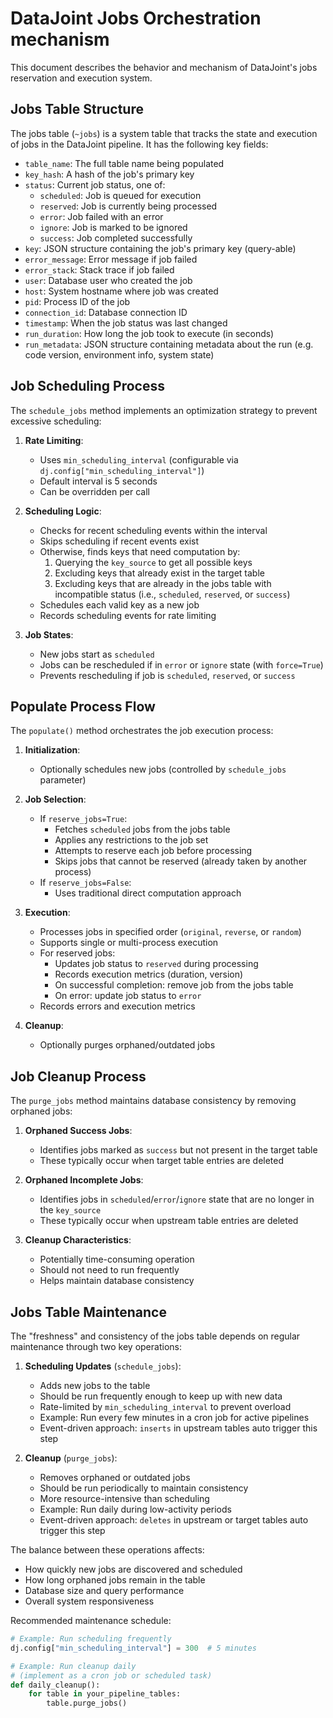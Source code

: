 # DataJoint Jobs Orchestration mechanism

This document describes the behavior and mechanism of DataJoint's jobs reservation and execution system.

## Jobs Table Structure

The jobs table (`~jobs`) is a system table that tracks the state and execution of jobs in the DataJoint pipeline. It has the following key fields:

- `table_name`: The full table name being populated
- `key_hash`: A hash of the job's primary key
- `status`: Current job status, one of:
  - `scheduled`: Job is queued for execution
  - `reserved`: Job is currently being processed
  - `error`: Job failed with an error
  - `ignore`: Job is marked to be ignored
  - `success`: Job completed successfully
- `key`: JSON structure containing the job's primary key (query-able)
- `error_message`: Error message if job failed
- `error_stack`: Stack trace if job failed
- `user`: Database user who created the job
- `host`: System hostname where job was created
- `pid`: Process ID of the job
- `connection_id`: Database connection ID
- `timestamp`: When the job status was last changed
- `run_duration`: How long the job took to execute (in seconds)
- `run_metadata`: JSON structure containing metadata about the run (e.g. code version, environment info, system state)

## Job Scheduling Process

The `schedule_jobs` method implements an optimization strategy to prevent excessive scheduling:

1. **Rate Limiting**:
   - Uses `min_scheduling_interval` (configurable via `dj.config["min_scheduling_interval"]`)
   - Default interval is 5 seconds
   - Can be overridden per call

2. **Scheduling Logic**:
   - Checks for recent scheduling events within the interval
   - Skips scheduling if recent events exist
   - Otherwise, finds keys that need computation by:
     1. Querying the `key_source` to get all possible keys
     2. Excluding keys that already exist in the target table
     3. Excluding keys that are already in the jobs table with incompatible status
        (i.e., `scheduled`, `reserved`, or `success`)
   - Schedules each valid key as a new job
   - Records scheduling events for rate limiting

3. **Job States**:
   - New jobs start as `scheduled`
   - Jobs can be rescheduled if in `error` or `ignore` state (with `force=True`)
   - Prevents rescheduling if job is `scheduled`, `reserved`, or `success`

## Populate Process Flow

The `populate()` method orchestrates the job execution process:

1. **Initialization**:
   - Optionally schedules new jobs (controlled by `schedule_jobs` parameter)

2. **Job Selection**:
   - If `reserve_jobs=True`:
     - Fetches `scheduled` jobs from the jobs table
     - Applies any restrictions to the job set
     - Attempts to reserve each job before processing
     - Skips jobs that cannot be reserved (already taken by another process)
   - If `reserve_jobs=False`:
     - Uses traditional direct computation approach

3. **Execution**:
   - Processes jobs in specified order (`original`, `reverse`, or `random`)
   - Supports single or multi-process execution
   - For reserved jobs:
     - Updates job status to `reserved` during processing
     - Records execution metrics (duration, version)
     - On successful completion: remove job from the jobs table
     - On error: update job status to `error`
   - Records errors and execution metrics

4. **Cleanup**:
   - Optionally purges orphaned/outdated jobs

## Job Cleanup Process

The `purge_jobs` method maintains database consistency by removing orphaned jobs:

1. **Orphaned Success Jobs**:
   - Identifies jobs marked as `success` but not present in the target table
   - These typically occur when target table entries are deleted

2. **Orphaned Incomplete Jobs**:
   - Identifies jobs in `scheduled`/`error`/`ignore` state that are no longer in the `key_source`
   - These typically occur when upstream table entries are deleted

3. **Cleanup Characteristics**:
   - Potentially time-consuming operation
   - Should not need to run frequently
   - Helps maintain database consistency

## Jobs Table Maintenance

The "freshness" and consistency of the jobs table depends on regular maintenance through two key operations:

1. **Scheduling Updates** (`schedule_jobs`):
   - Adds new jobs to the table
   - Should be run frequently enough to keep up with new data
   - Rate-limited by `min_scheduling_interval` to prevent overload
   - Example: Run every few minutes in a cron job for active pipelines
   - Event-driven approach: `inserts` in upstream tables auto trigger this step

2. **Cleanup** (`purge_jobs`):
   - Removes orphaned or outdated jobs
   - Should be run periodically to maintain consistency
   - More resource-intensive than scheduling
   - Example: Run daily during low-activity periods
   - Event-driven approach: `deletes` in upstream or target tables auto trigger this step

The balance between these operations affects:
- How quickly new jobs are discovered and scheduled
- How long orphaned jobs remain in the table
- Database size and query performance
- Overall system responsiveness

Recommended maintenance schedule:
```python
# Example: Run scheduling frequently
dj.config["min_scheduling_interval"] = 300  # 5 minutes

# Example: Run cleanup daily
# (implement as a cron job or scheduled task)
def daily_cleanup():
    for table in your_pipeline_tables:
        table.purge_jobs()
``` 